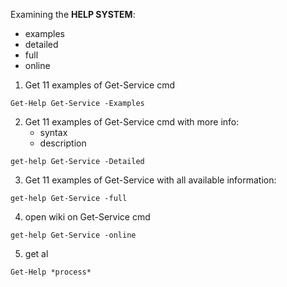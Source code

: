 Examining the **HELP SYSTEM**:
- examples
- detailed
- full
- online


1. Get 11 examples of Get-Service cmd
```
Get-Help Get-Service -Examples
```
2. Get 11 examples of Get-Service cmd with more info:
	- syntax
	- description
```
get-help Get-Service -Detailed
```
3. Get 11 examples of Get-Service with all available information:
```
get-help Get-Service -full
```
4. open wiki on Get-Service cmd
```
get-help Get-Service -online
```
5. get al
```
Get-Help *process*
```